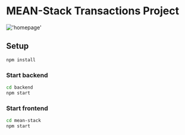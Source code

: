 # MEAN-Stack Transactions Project

!['homepage'](https://github.com/tandica/mean-stack/blob/main/mean-stack/src/assets/images/meanstack_dashboard.png)

## Setup

```sh
npm install
```
### Start backend

```sh
cd backend
npm start
```

### Start frontend

```sh
cd mean-stack
npm start
```

